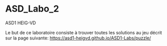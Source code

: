# ASD_Labo_2

ASD1 HEIG-VD

Le but de ce laboratoire consiste à trouver toutes les solutions au jeu décrit sur la page suivante: https://asd1-heigvd.github.io/ASD1-Labs/puzzle/
